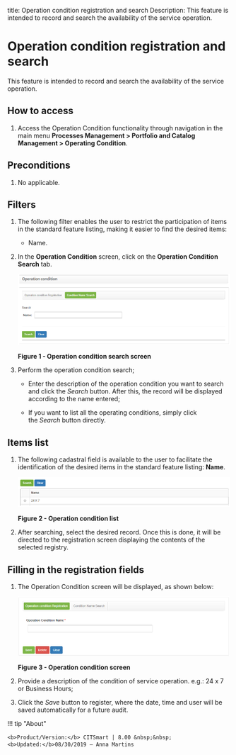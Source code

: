 title: Operation condition registration and search
Description: This feature is intended to record and search the availability of the service operation.

# Operation condition registration and search

This feature is intended to record and search the availability of the service
operation.

How to access
-------------

1.  Access the Operation Condition functionality through navigation in the main
    menu **Processes Management > Portfolio and Catalog Management > Operating
    Condition**.

Preconditions
-------------

1.  No applicable.

Filters
-------

1. The following filter enables the user to restrict the participation of items in the standard feature listing, making it easier 
to find the desired items:

    - Name.

2. In the **Operation Condition** screen, click on the **Operation Condition Search** tab.

    ![figure](images/condition-1.png)
   
    **Figure 1 - Operation condition search screen**

3. Perform the operation condition search;

    - Enter the description of the operation condition you want to search and click the *Search* button. After this, the record 
    will be displayed according to the name entered;

    - If you want to list all the operating conditions, simply click the *Search* button directly.

Items list
----------

1. The following cadastral field is available to the user to facilitate the identification of the desired items in the standard feature listing: **Name**.

    ![figure](images/condition-2.png)
   
    **Figure 2 - Operation condition list**

2. After searching, select the desired record. Once this is done, it will be directed to the registration screen displaying the 
contents of the selected registry.

Filling in the registration fields
----------------------------------

1. The Operation Condition screen will be displayed, as shown below:

    ![figure](images/condition-3.png)
   
    **Figure 3 - Operation condition screen**

2. Provide a description of the condition of service operation. e.g.: 24 x 7 or Business Hours;

3.  Click the *Save* button to register, where the date, time and user will be
    saved automatically for a future audit.


!!! tip "About"

    <b>Product/Version:</b> CITSmart | 8.00 &nbsp;&nbsp;
    <b>Updated:</b>08/30/2019 – Anna Martins
